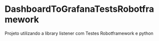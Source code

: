 # DashboardToGrafanaTestsRobotframework
Projeto utilizando a library listener com Testes Robotframework e python
